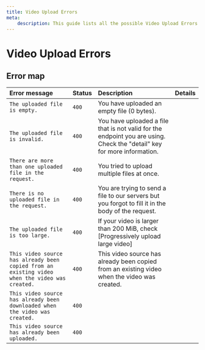 ```yaml
---
title: Video Upload Errors
meta: 
    description: This guide lists all the possible Video Upload Errors that you may encounter when using api.vide.
---
```


# Video Upload Errors

## Error map

| Error message                                                                                  | Status | Description                                                                                                             | Details |
| :--------------------------------------------------------------------------------------------- | :----- | :---------------------------------------------------------------------------------------------------------------------- | :------ |
| `The uploaded file is empty.`                                                                  | `400`  | You have uploaded an empty file (0 bytes).                                                                              |         |
| `The uploaded file is invalid.`                                                                | `400`  | You have uploaded a file that is not valid for the endpoint you are using. Check the "detail" key for more information. |         |
| `There are more than one uploaded file in the request.`                                        | `400`  | You tried to upload multiple files at once.                                                                             |         |
| `There is no uploaded file in the request.`                                                    | `400`  | You are trying to send a file to our servers but you forgot to fill it in the body of the request.                      |         |
| `The uploaded file is too large.`                                                              | `400`  | If your video is larger than 200 MiB, check [Progressively upload large video]                                          |         |
| `This video source has already been copied from an existing video when the video was created.` | `400`  | This video source has already been copied from an existing video when the video was created.                            |         |
| `This video source has already been downloaded when the video was created.`                    | `400`  |                                                                                                                         |         |
| `This video source has already been uploaded.`                                                 | `400`  |                                                                                                                         |         |
